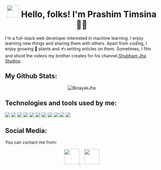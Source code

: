 <h1 align="center"> <img src="https://raw.githubusercontent.com/MartinHeinz/MartinHeinz/master/wave.gif" width="40px"> Hello, folks!  I'm Prashim Timsina 👨‍💻 </h1>

<p> I'm a full-stack web developer interested in machine learning. I enjoy learning new things and sharing them with others. Apart from coding, I enjoy growing 🌱 plants and ✍️ writing articles on them. Sometimes, I film and shoot the videos my brother creates for his channel,<a href='https://www.youtube.com/channel/UCsyi8rUBKXEKbGqtr-tIjKA' target='_blank'>Shubham Jha Studios</a>.</p>

## My Github Stats:

<p align="center"><img src="https://github-readme-stats.vercel.app/api?username=Prashim-hack&show_icons=true&" alt="BinayakJha"/></p>

<!-- ## Some Of My Repositories: -->

<!-- [![Readme Card](https://github-readme-stats.vercel.app/api/pin/?username=Prashim-hack&repo=machine-learning)](https://github.com/Prashim-hack/machine-learning) 
[![Readme Card](https://github-readme-stats.vercel.app/api/pin/?username=BinayakJha&repo=autoplot-web&show_owner)](https://github.com/BinayakJha/autoplot-web)
[![Readme Card](https://github-readme-stats.vercel.app/api/pin/?username=BinayakJha&repo=assistant)](https://github.com/BinayakJha/assistant) 
[![Readme Card](https://github-readme-stats.vercel.app/api/pin/?username=BinayakJha&repo=machinelearning)](https://github.com/BinayakJha/machinelearning) -->



## Technologies and tools used by me:

![](https://img.shields.io/badge/OS-MACOS-informational?style=flat&logo=apple&logoColor=white&color=2bbc8a) ![](https://img.shields.io/badge/OS-Linux-informational?style=flat&logo=linux&logoColor=white&color=2bbc8a) ![](https://img.shields.io/badge/Code-Python-informational?style=flat&logo=python&logoColor=white&color=2bbc8a) ![](https://img.shields.io/badge/Code-Javascript-informational?style=flat&logo=javascript&logoColor=white&color=2bbc8a) ![](https://img.shields.io/badge/Code-HTML-informational?style=flat&logo=HTML&logoColor=white&color=2bbc8a) ![](https://img.shields.io/badge/Code-CSS-informational?style=flat&logo=css&logoColor=white&color=2bbc8a) ![](https://img.shields.io/badge/Code-Bootstrap-informational?style=flat&logo=bootstrap&logoColor=white&color=2bbc8a) ![](https://img.shields.io/badge/Code-Django-informational?style=flat&logo=django&logoColor=white&color=2bbc8a) ![](https://img.shields.io/badge/Tools-MySQLite-informational?style=flat&logo=sqlite&logoColor=white&color=2bbc8a) ![](https://img.shields.io/badge/Shell-Bash-informational?style=flat&logo=git&logoColor=white&color=2bbc8a) ![](https://img.shields.io/badge/Tools-Github-informational?style=flat&logo=github&logoColor=white&color=2bbc8a) 

## Social Media:

You can contact me from:
<p align='center'>
<center>
 <a href="https://www.facebook.com/prashim.timsina.1/">
   <img src="https://upload.wikimedia.org/wikipedia/en/thumb/0/04/Facebook_f_logo_%282021%29.svg/100px-Facebook_f_logo_%282021%29.svg.png" width="50px">
 </a>&nbsp;&nbsp;
 <a href="mailto:prashimtimsina92@gmail.com">
  <img src="https://upload.wikimedia.org/wikipedia/commons/thumb/7/7e/Gmail_icon_%282020%29.svg/100px-Gmail_icon_%282020%29.svg.png" width="50px">
 </a>
 </center>
 </p>
